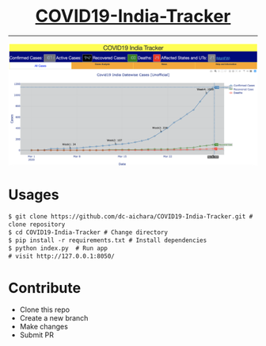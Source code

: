 # <center> <span style='color:#00008b;font-size:35px'> [**COVID19-India-Tracker**](https://covid19-india-tracker.herokuapp.com/)</span> </center>

***

<img src="assets/images/web.png">

# Usages

```text
$ git clone https://github.com/dc-aichara/COVID19-India-Tracker.git # clone repository
$ cd COVID19-India-Tracker # Change directory
$ pip install -r requirements.txt # Install dependencies
$ python index.py  # Run app
# visit http://127.0.0.1:8050/
```
# Contribute
- Clone this repo
- Create a new branch
- Make changes
- Submit PR
